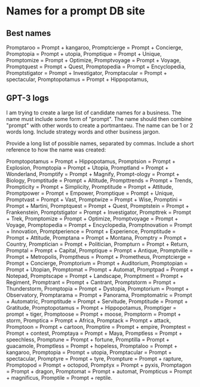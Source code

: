 # Names for a prompt DB site

## Best names

Promptaroo = Prompt + kangaroo,
Promptcierge = Prompt + Concierge,
Promptopia = Prompt + utopia,
Promptique = Prompt + Unique,
Promptomize = Prompt + Optimize,
Promptvoyage = Prompt + Voyage,
Promptquest = Prompt + Quest,
Promptopedia = Prompt + Encyclopedia,
Promptstigator = Prompt + Investigator,
Promptacular = Prompt + spectacular,
Promptopotamus = Prompt + Hippopotamus,

## GPT-3 logs

I am trying to create a large list of candidate names for a business. The name must include some form of "prompt". The name should then combine "prompt" with other words to create a portmantaeu. The name can be 1 or 2 words long. Include strategy words and other business jargon.

Provide a long list of possible names, separated by commas. Include a short reference to how the name was created:

Promptopotamus = Prompt + Hippopotamus,
Promptsion = Prompt + Explosion,
Promptopia = Prompt + Utopia,
Promptland = Prompt + Wonderland,
Promptify = Prompt + Magnify,
Prompt-ology = Prompt + Biology,
Promptitude = Prompt + Altitude,
Prompttrends = Prompt + Trends,
Prompticity = Prompt + Simplicity,
Promptitude = Prompt + Attitude,
Promptpower = Prompt + Empower,
Promptique = Prompt + Unique,
Promptvast = Prompt + Vast,
Promptwize = Prompt + Wise,
Promptini = Prompt + Martini,
Promptquest = Prompt + Quest,
Promptstein = Prompt + Frankenstein,
Promptstigator = Prompt + Investigator,
Prompttrek = Prompt + Trek,
Promptomize = Prompt + Optimize,
Promptvoyage = Prompt + Voyage,
Promptopedia = Prompt + Encyclopedia,
Promptnovation = Prompt + Innovation,
Promptperience = Prompt + Experience,
Promptitude = Prompt + Attitude,
Promptana = Prompt + Montana,
Promptry = Prompt + Country,
Promptician = Prompt + Politician,
Prompturn = Prompt + Return,
Promptal = Prompt + Capital,
Promptique = Prompt + Antique,
Promptville = Prompt + Metropolis,
Promptheus = Prompt + Prometheus,
Promptcierge = Prompt + Concierge,
Promptorium = Prompt + Auditorium,
Promptopian = Prompt + Utopian,
Promptomat = Prompt + Automat,
Promptpad = Prompt + Notepad,
Promptscape = Prompt + Landscape,
Promptment = Prompt + Regiment,
Promptrant = Prompt + Cantrant,
Promptstorm = Prompt + Thunderstorm,
Promptopia = Prompt + Dystopia,
Promptorium = Prompt + Observatory,
Promptarama = Prompt + Panorama,
Promptomatric = Prompt + Automatric,
Promptitude = Prompt + Servitude,
Promptitude = Prompt + Gratitude,
Promptopotamus = Prompt + Hippopotamus,
Promptiger = prompt + tiger,
Promptoose = Prompt + moose,
Promptorm = Prompt + storm,
Promptica = Prompt + Africa,
Promptack = Prompt + attack,
Promptoon = Prompt + cartoon,
Promptire = Prompt + empire,
Promptest = Prompt + contest,
Promptaya = Prompt + Maya,
Promptless = Prompt + speechless,
Promptune = Prompt + fortune,
Promptilla = Prompt + guacamole,
Promptless = Prompt + hopeless,
Promptaloo = Prompt + kangaroo,
Promptopia = Prompt + utopia,
Promptacular = Prompt + spectacular,
Promptyre = Prompt + tyre,
Prompture = Prompt + rapture,
Promptopod = Prompt + octopod,
Promptyx = Prompt + pyxis,
Promptagon = Prompt + dragon,
Promptomat = Prompt + automat,
Prompticus = Prompt + magnificus,
Promptile = Prompt + reptile.

